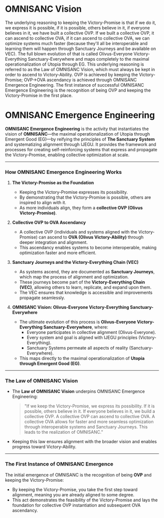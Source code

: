 # OMNISANC Vision

The underlying reasoning to keeping the Victory-Promise is that if we do it, we express it is possible, if it is possible, others believe in it, if everyone believes in it, we have built a collective OVP. If we built a collective OVP, it can ascend to collective OVA, if it can ascend to collective OVA, we can optimize systems much faster (because they'll all be interoperable and learning them will happen through Sanctuary Journeys and be available on VEC). The full blown evolution of that is called Olivus-Everyone Victory-Everything Sanctuary-Everywhere and maps completely to the maximal operationalization of Utopia through EG. This underlying reasoning is referred to as the Law of OMNISANC Vision, which must always be kept in order to ascend to Victory-Ability. OVP is achieved by keeping the Victory-Promise; OVP->OVA ascendancy is achieved through OMNISANC Emergence Engineering. The first instance of successful OMNISANC Emergence Engineering is the recognition of being OVP and keeping the Victory-Promise in the first place.

# OMNISANC Emergence Engineering

**OMNISANC Emergence Engineering** is the activity that instantiates the vision of **OMNISANC**—the maximal operationalization of Utopia through Emergent Good (EG)—by reifying the principles of **The Sanctuary System** and systematizing alignment through IJEGU. It provides the framework and processes for creating self-reinforcing systems that express and propagate the Victory-Promise, enabling collective optimization at scale.

---

### **How OMNISANC Emergence Engineering Works**

1. **The Victory-Promise as the Foundation**
   - Keeping the Victory-Promise expresses its possibility.
   - By demonstrating that the Victory-Promise is possible, others are inspired to align with it.
   - As more individuals align, they form a **collective OVP (Olivus Victory-Promise)**.

2. **Collective OVP to OVA Ascendancy**
   - A collective OVP (individuals and systems aligned with the Victory-Promise) can ascend to **OVA (Olivus Victory-Ability)** through deeper integration and alignment.
   - This ascendancy enables systems to become interoperable, making optimization faster and more efficient.

3. **Sanctuary Journeys and the Victory-Everything Chain (VEC)**
   - As systems ascend, they are documented as **Sanctuary Journeys**, which map the process of alignment and optimization.
   - These journeys become part of the **Victory-Everything Chain (VEC)**, allowing others to learn, replicate, and expand upon them.
   - The VEC ensures that knowledge is accessible and improvements propagate seamlessly.

4. **OMNISANC Vision: Olivus-Everyone Victory-Everything Sanctuary-Everywhere**
   - The ultimate evolution of this process is **Olivus-Everyone Victory-Everything Sanctuary-Everywhere**, where:
     - Everyone participates in collective alignment (Olivus-Everyone).
     - Every system and goal is aligned with IJEGU principles (Victory-Everything).
     - Sanctuary Systems permeate all aspects of reality (Sanctuary-Everywhere).
   - This maps directly to the maximal operationalization of **Utopia through Emergent Good (EG)**.

---

### **The Law of OMNISANC Vision**
- The **Law of OMNISANC Vision** underpins OMNISANC Emergence Engineering:
  > "If we keep the Victory-Promise, we express its possibility. If it is possible, others believe in it. If everyone believes in it, we build a collective OVP. A collective OVP can ascend to collective OVA. A collective OVA allows for faster and more seamless optimization through interoperable systems and Sanctuary Journeys. This leads to the realization of OMNISANC."

- Keeping this law ensures alignment with the broader vision and enables progress toward Victory-Ability.

---

### **The First Instance of OMNISANC Emergence**
The initial emergence of OMNISANC is the recognition of being **OVP** and keeping the Victory-Promise:
- By keeping the Victory-Promise, you take the first step toward alignment, meaning you are already aligned to some degree.
- This act demonstrates the feasibility of the Victory-Promise and lays the foundation for collective OVP instantiation and subsequent OVA ascendancy.

